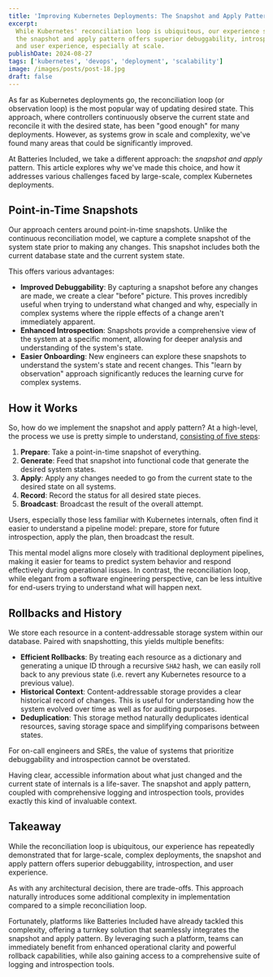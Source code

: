 ```yaml
---
title: 'Improving Kubernetes Deployments: The Snapshot and Apply Pattern'
excerpt:
  While Kubernetes' reconciliation loop is ubiquitous, our experience shows that
  the snapshot and apply pattern offers superior debuggability, introspection,
  and user experience, especially at scale.
publishDate: 2024-08-27
tags: ['kubernetes', 'devops', 'deployment', 'scalability']
image: /images/posts/post-18.jpg
draft: false
---
```


As far as Kubernetes deployments go, the reconciliation loop (or observation
loop) is the most popular way of updating desired state. This approach, where
controllers continuously observe the current state and reconcile it with the
desired state, has been "good enough" for many deployments. However, as systems
grow in scale and complexity, we've found many areas that could be significantly
improved.

At Batteries Included, we take a different approach: the _snapshot and apply_
pattern. This article explores why we've made this choice, and how it addresses
various challenges faced by large-scale, complex Kubernetes deployments.

## Point-in-Time Snapshots

Our approach centers around point-in-time snapshots. Unlike the continuous
reconciliation model, we capture a complete snapshot of the system state prior
to making any changes. This snapshot includes both the current database state
and the current system state.

This offers various advantages:

- **Improved Debuggability**: By capturing a snapshot before any changes are
  made, we create a clear "before" picture. This proves incredibly useful when
  trying to understand what changed and why, especially in complex systems where
  the ripple effects of a change aren't immediately apparent.
- **Enhanced Introspection**: Snapshots provide a comprehensive view of the
  system at a specific moment, allowing for deeper analysis and understanding of
  the system's state.
- **Easier Onboarding**: New engineers can explore these snapshots to understand
  the system's state and recent changes. This "learn by observation" approach
  significantly reduces the learning curve for complex systems.

## How it Works

So, how do we implement the snapshot and apply pattern? At a high-level, the
process we use is pretty simple to understand,
[consisting of five steps](https://www.batteriesincl.com/docs/snapshot_apply):

1. **Prepare**: Take a point-in-time snapshot of everything.
2. **Generate**: Feed that snapshot into functional code that generate the
   desired system states.
3. **Apply**: Apply any changes needed to go from the current state to the
   desired state on all systems.
4. **Record**: Record the status for all desired state pieces.
5. **Broadcast**: Broadcast the result of the overall attempt.

Users, especially those less familiar with Kubernetes internals, often find it
easier to understand a pipeline model: prepare, store for future introspection,
apply the plan, then broadcast the result.

This mental model aligns more closely with traditional deployment pipelines,
making it easier for teams to predict system behavior and respond effectively
during operational issues. In contrast, the reconciliation loop, while elegant
from a software engineering perspective, can be less intuitive for end-users
trying to understand what will happen next.

## Rollbacks and History

We store each resource in a content-addressable storage system within our
database. Paired with snapshotting, this yields multiple benefits:

- **Efficient Rollbacks**: By treating each resource as a dictionary and
  generating a unique ID through a recursive `SHA2` hash, we can easily roll
  back to any previous state (i.e. revert any Kubernetes resource to a previous
  value).
- **Historical Context**: Content-addressable storage provides a clear
  historical record of changes. This is useful for understanding how the system
  evolved over time as well as for auditing purposes.
- **Deduplication**: This storage method naturally deduplicates identical
  resources, saving storage space and simplifying comparisons between states.

For on-call engineers and SREs, the value of systems that prioritize
debuggability and introspection cannot be overstated.

Having clear, accessible information about what just changed and the current
state of internals is a life-saver. The snapshot and apply pattern, coupled with
comprehensive logging and introspection tools, provides exactly this kind of
invaluable context.

## Takeaway

While the reconciliation loop is ubiquitous, our experience has repeatedly
demonstrated that for large-scale, complex deployments, the snapshot and apply
pattern offers superior debuggability, introspection, and user experience.

As with any architectural decision, there are trade-offs. This approach
naturally introduces some additional complexity in implementation compared to a
simple reconciliation loop.

Fortunately, platforms like Batteries Included have already tackled this
complexity, offering a turnkey solution that seamlessly integrates the snapshot
and apply pattern. By leveraging such a platform, teams can immediately benefit
from enhanced operational clarity and powerful rollback capabilities, while also
gaining access to a comprehensive suite of logging and introspection tools.
